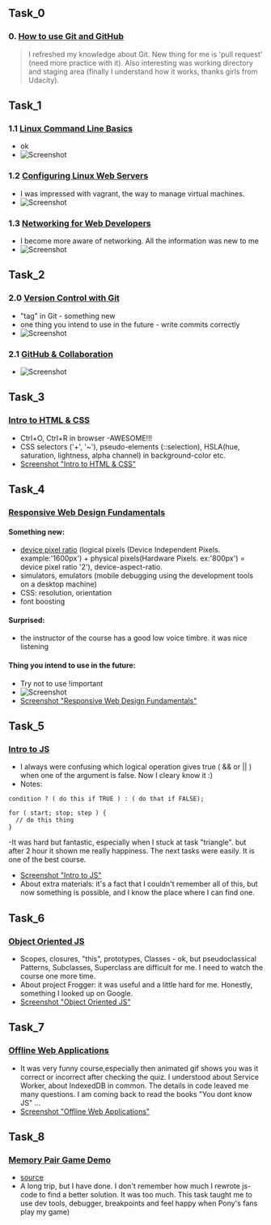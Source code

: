 ## Task_0
### 0. [How to use Git and GitHub](https://www.udacity.com/course/how-to-use-git-and-github--ud775)
> I refreshed my knowledge about Git. New thing for me is 'pull request' (need more practice with it).
Also interesting was working directory and staging area (finally I understand how it works, thanks girls from Udacity).
## Task_1
### 1.1 [Linux Command Line Basics](https://www.udacity.com/course/linux-command-line-basics--ud595)
- ok
- ![Screenshot](task_1/test_1.1.png)
### 1.2 [Configuring Linux Web Servers](https://www.udacity.com/course/configuring-linux-web-servers--ud299)
- I was impressed with vagrant, the way to manage virtual machines.
- ![Screenshot](task_1/test_1.2.png)
### 1.3 [Networking for Web Developers](https://www.udacity.com/course/networking-for-web-developers--ud256)
- I become more aware of networking. All the information was new to me
- ![Screenshot](task_1/test_1.3.png)
## Task_2
### 2.0 [Version Control with Git](https://classroom.udacity.com/courses/ud123/)
- "tag" in Git - something new
- one thing you intend to use in the future - write commits correctly
- ![Screenshot](task_2/test_2.png)
### 2.1 [GitHub & Collaboration](https://classroom.udacity.com/courses/ud456)
- ![Screenshot](task_2/test_2.1.png)
## Task_3
### [Intro to HTML & CSS](https://www.udacity.com/course/html-and-css-syntax--ud001)
- Ctrl+O, Ctrl+R in browser -AWESOME!!!
- CSS selectors ('+', '~'), pseudo-elements (::selection), HSLA(hue, saturation, lightness, alpha channel) in background-color etc.
- [Screenshot "Intro to HTML & CSS"](https://github.com/xandzia/kottans_frontend/blob/master/task_3/test_3.png)
## Task_4
### [Responsive Web Design Fundamentals](https://www.udacity.com/course/responsive-web-design-fundamentals--ud893)
#### Something new:
- [device pixel ratio](https://stackoverflow.com/questions/8785643/what-exactly-is-device-pixel-ratio) (logical pixels
(Device Independent Pixels. example:'1600px') + physical pixels(Hardware Pixels. ex:'800px') = device pixel ratio '2'), device-aspect-ratio.
- simulators, emulators (mobile debugging using the development tools on a desktop machine)
- CSS: resolution, orientation
- font boosting
#### Surprised:
- the instructor of the course has a good low voice timbre. it was nice listening
#### Thing you intend to use in the future:
- Try not to use !important
- ![Screenshot](task_1/important.jpeg)
- [Screenshot "Responsive Web Design Fundamentals"](https://github.com/xandzia/kottans_frontend/blob/master/task_4/test_4.png)
## Task_5
### [Intro to JS](https://www.udacity.com/course/intro-to-javascript--ud803)
- I always were confusing which logical operation gives true ( && or || ) when one of the argument is false. Now I cleary know it :)
- Notes: 
```
condition ? ( do this if TRUE ) : ( do that if FALSE);

for ( start; stop; step ) {
  // do this thing
}

```
-It was hard but fantastic, especially when I stuck at task "triangle". but after 2 hour it shown me really happiness. The next tasks were easily. It is one of the best course.
- [Screenshot "Intro to JS"](https://github.com/xandzia/kottans_frontend/blob/master/task_5/task_5.png)
- About extra materials: it's a fact that I couldn't remember all of this, but now something is possible, and I know the place where I can find one.
## Task_6
### [Object Oriented JS](https://www.udacity.com/course/object-oriented-javascript--ud015)
- Scopes, closures, "this", prototypes, Classes - ok, but pseudoclassical Patterns, Subclasses, Superclass are difficult for me. I need to watch the course one more time.
- About project Frogger: it was useful and a little hard for me. Honestly,  something I looked up on Google.
- [Screenshot "Object Oriented JS"](https://github.com/xandzia/kottans_frontend/blob/master/task_6/task_6.png)
## Task_7
### [Offline Web Applications](https://www.udacity.com/course/offline-web-applications--ud899)
- It was very funny course,especially then animated gif shows you was it correct or incorrect after checking the quiz. I understood about Service Worker, about IndexedDB in common. The details in code leaved me many questions. I am coming back to read the books "You dont know JS" ...
- [Screenshot "Offline Web Applications"](https://github.com/xandzia/kottans_frontend/blob/master/task_7/task_7.png)
## Task_8
### [Memory Pair Game Demo](https://xandzia.github.io/kottans_frontend/task_8/index.html)
- [source](https://github.com/xandzia/kottans_frontend/tree/master/task_8)
- A long trip, but I have done. I don't remember how much I rewrote js-code to find a better solution. It was too much. This task taught me to use dev tools, debugger, breakpoints and feel happy when Pony's fans play my game)
